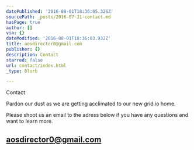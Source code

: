 ```yaml
---
datePublished: '2016-08-01T18:36:05.326Z'
sourcePath: _posts/2016-07-31-contact.md
hasPage: true
author: []
via: {}
dateModified: '2016-08-01T18:36:03.932Z'
title: aosdirector0@gmail.com
publisher: {}
description: Contact
starred: false
url: contact/index.html
_type: Blurb

---
```

Contact

Pardon our dust as we are getting acclimated to our new grid.io home.

Please shoot us an email to the adress below if you have any questions and want to learn more.

## **[aosdirector0@gmail.com][0]**

[0]: aosdirector0@gmail.com